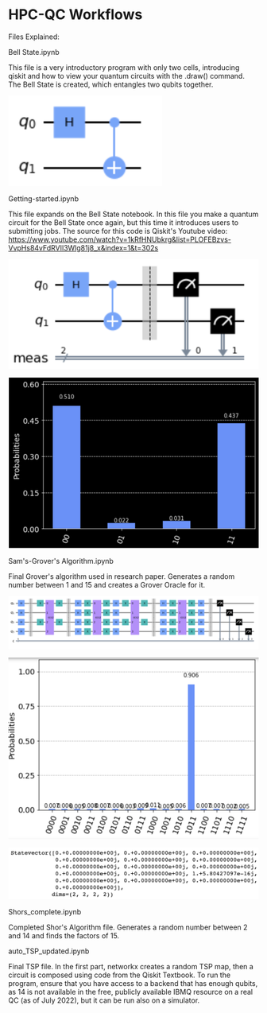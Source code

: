 # HPC-QC Workflows

Files Explained:

Bell State.ipynb

This file is a very introductory program with only two cells, introducing qiskit and how to view your quantum circuits with the .draw() command. The Bell State is created, which entangles two qubits together. 

![Bell State output](/Images/bell-state-example.png)

Getting-started.ipynb

This file expands on the Bell State notebook. In this file you make a quantum circuit for the Bell State once again, but this time it introduces users to submitting jobs. The source for this code is Qiskit's Youtube video: https://www.youtube.com/watch?v=1kRfHNUbkrg&list=PLOFEBzvs-VvpHs84vFdRVIl3Wlg81j8_x&index=1&t=302s

![Full Bell State](/Images/full-bell-state.png)

![Results](/Images/bell-state-results.png)

Sam's-Grover's Algorithm.ipynb

Final Grover's algorithm used in research paper. Generates a random number between 1 and 15 and creates a Grover Oracle for it.  

![Grover circuit](/Images/grover-circuit.png)

![Grover Results Histogram](/Images/grover-results.png)

![Grover Statevector Results](/Images/grover-statevector.png)

Shors_complete.ipynb 

Completed Shor's Algorithm file. Generates a random number between 2 and 14 and finds the factors of 15. 

auto_TSP_updated.ipynb 

Final TSP file. In the first part, networkx creates a random TSP map, then a circuit is composed using code from the Qiskit Textbook. To run the program, ensure that you have access to a backend that has enough qubits, as 14 is not available in the free, publicly available IBMQ resource on a real QC (as of July 2022), but it can be run also on a simulator. 
